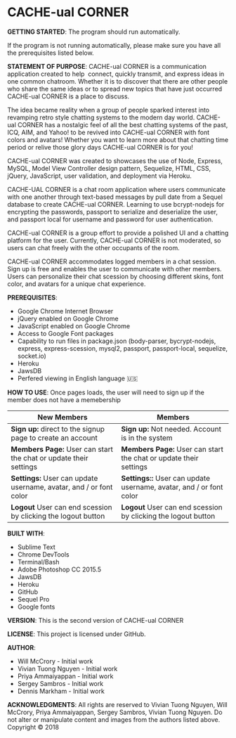 # CACHE-ual CORNER
**GETTING STARTED**:
The program should run automatically.

If the program is not running automatically, please make sure you have all the prerequisites listed below.

**STATEMENT OF PURPOSE**:
CACHE-ual CORNER is a communication application created to help  connect, quickly transmit, and express ideas in one common chatroom. Whether it is to discover that there are other people who share the same ideas or to spread new topics that have just occurred CACHE-ual CORNER is a place to discuss.

The idea became reality when a group of people sparked interest into revamping retro style chatting systems to the modern day world. CACHE-ual CORNER has a nostalgic feel of all the best chatting systems of the past, ICQ, AIM, and Yahoo! to be revived into CACHE-ual CORNER with font colors and avatars! Whether you want to learn more about that chatting time period or relive those glory days CACHE-ual CORNER is for you!

CACHE-ual CORNER was created to showcases the use of Node, Express, MySQL, Model View Controller design pattern, Sequelize,  HTML, CSS, jQuery, JavaScript, user validation, and deployment via Heroku.

CACHE-UAL CORNER is a chat room application where users communicate with one another through text-based messages by pull date from a Sequel database to create CACHE-ual CORNER. Learning to use bcrypt-nodejs for encrypting the passwords, passport to serialize and deserialize the user, and passport local for username and password for user authentication.

CACHE-ual CORNER is a group effort to provide a polished UI and a chatting platform for the user. Currently, CACHE-ual CORNER is not moderated, so users can chat freely with the other occupants of the room.

CACHE-ual CORNER accommodates logged members in a chat session. Sign up is free and enables the user to communicate with other members. Users can personalize their chat scession by choosing different skins, font color, and avatars for a unique chat experience.

**PREREQUISITES**:
- Google Chrome Internet Browser
- jQuery enabled on Google Chrome
- JavaScript enabled on Google Chrome
- Access to Google Font packages
- Capability to run files in package.json (body-parser, bycrypt-nodejs, express, express-scession, mysql2, passport, passport-local, sequelize, socket.io)
- Heroku
- JawsDB
- Perfered viewing in English language :us:

**HOW TO USE**:
Once pages loads, the user will need to sign up if the member does not have a memebership

New Members | Members
------------ | -------------
**Sign up:** direct to the signup page to create an account |  **Sign up:** Not needed. Account is in the system
**Members Page:** User can start the chat or update their settings | **Members Page:** User can start the chat or update their settings
**Settings:** User can update username, avatar, and / or font color  | **Settings::** User can update username, avatar, and / or font color
**Logout** User can end scession by clicking the logout button | **Logout** User can end scession by clicking the logout button

**BUILT WITH**:
- Sublime Text
- Chrome DevTools
- Terminal/Bash
- Adobe Photoshop CC 2015.5
- JawsDB
- Heroku
- GitHub
- Sequel Pro
- Google fonts

**VERSION**:
This is the second version of CACHE-ual CORNER

**LICENSE**:
This project is licensed under GitHub.

**AUTHOR**:
- Will McCrory - Initial work
- Vivian Tuong Nguyen - Initial work
- Priya Ammaiyappan - Initial work
- Sergey Sambros - Initial work
- Dennis Markham - Initial work


**ACKNOWLEDGMENTS**:
All rights are reserved to Vivian Tuong Nguyen, Will McCrory, Priya Ammaiyappan, Sergey Sambros, Vivian Tuong Nguyen. Do not alter or manipulate content and images from the authors listed above.
Copyright   :copyright: 2018

